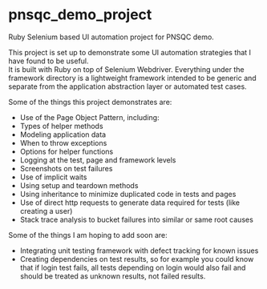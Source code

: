 # pnsqc_demo_project
Ruby Selenium based UI automation project for PNSQC demo.

This project is set up to demonstrate some UI automation strategies that I have found to be useful.  
It is built with Ruby on top of Selenium Webdriver.  Everything under the framework directory is a 
lightweight framework intended to be generic and separate from the application abstraction layer
or automated test cases.

Some of the things this project demonstrates are:
 - Use of the Page Object Pattern, including:
  - Types of helper methods
  - Modeling application data
  - When to throw exceptions
  - Options for helper functions
 - Logging at the test, page and framework levels
 - Screenshots on test failures
 - Use of implicit waits
 - Using setup and teardown methods
 - Using inheritance to minimize duplicated code in tests and pages
 - Use of direct http requests to generate data required for tests (like creating a user)
 - Stack trace analysis to bucket failures into similar or same root causes

Some of the things I am hoping to add soon are:
 - Integrating unit testing framework with defect tracking for known issues
 - Creating dependencies on test results, so for example you could know that if login test fails, all 
   tests depending on login would also fail and should be treated as unknown results, not failed results.
